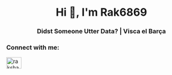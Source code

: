 <h1 align="center">Hi 👋, I'm Rak6869</h1>
<h3 align="center">Didst Someone Utter Data? | 
  Visca el Barça 
  </h3>


<h3 align="left">Connect with me:</h3>
<p align="left">
<a href="https://linkedin.com/in/rakshan-rk-4307881b1" target="blank"><img align="center" src="https://raw.githubusercontent.com/rahuldkjain/github-profile-readme-generator/master/src/images/icons/Social/linked-in-alt.svg" alt="rakshan-rk-4307881b1" height="30" width="40" /></a>
</p>
